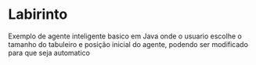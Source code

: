 # Labirinto
Exemplo de agente inteligente basico em Java onde o usuario escolhe o tamanho do tabuleiro e posição inicial do agente, podendo ser modificado para que seja automatico
